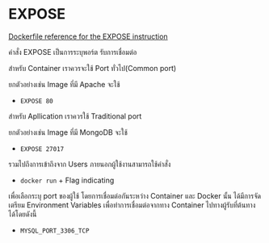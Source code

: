 # EXPOSE
[Dockerfile reference for the EXPOSE instruction](https://docs.docker.com/engine/reference/builder/#expose)

คำสั่ง EXPOSE เป็นการระบุพอร์ต รับการเชื่อมต่อ

สำหรับ Container เราควรจะใช้ Port ทั่วไป(Common port)

ยกตัวอย่างเช่น Image ที่มี Apache จะใช้

 - `EXPOSE 80`

สำหรับ Apllication เราควรใช้ Traditional port

ยกตัวอย่างเช่น Image ที่มี MongoDB จะใช้

 - `EXPOSE 27017`

รวมไปถึงการเข้าถึงจาก Users ภายนอกผู้ใช้งานสามารถใช้คำสั่ง

 - `docker run` + Flag indicating 
 
 เพื่อเลือกระบุ port ของผู้ใช้ โดยการเชื่อมต่อกันระหว่าง Container และ Docker นั้น
 ได้มีการจัดเตรียม Environment Variables เพื่อทำการเชื่อมต่อจากทาง Container 
 ไปทางผู้รับที่ต้นทาง ได้โดยดังนี้ 
 - `MYSQL_PORT_3306_TCP`
